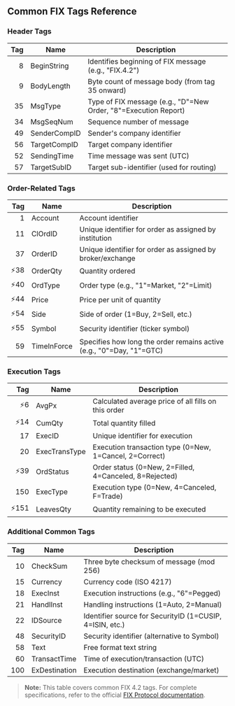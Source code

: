 ## Common FIX Tags Reference

### Header Tags
| Tag | Name            | Description |
|----:|-----------------|-------------|
|   8 | BeginString     | Identifies beginning of FIX message (e.g., "FIX.4.2") |
|   9 | BodyLength      | Byte count of message body (from tag 35 onward) |
|  35 | MsgType         | Type of FIX message (e.g., "D"=New Order, "8"=Execution Report) |
|  34 | MsgSeqNum       | Sequence number of message |
|  49 | SenderCompID    | Sender's company identifier |
|  56 | TargetCompID    | Target company identifier |
|  52 | SendingTime     | Time message was sent (UTC) |
|  57 | TargetSubID     | Target sub-identifier (used for routing) |

### Order-Related Tags
|   Tag | Name            | Description |
|------:|-----------------|-------------|
|     1 | Account         | Account identifier |
|    11 | ClOrdID         | Unique identifier for order as assigned by institution |
|    37 | OrderID         | Unique identifier for order as assigned by broker/exchange |
|   ⚡38 | OrderQty        | Quantity ordered |
|   ⚡40 | OrdType         | Order type (e.g., "1"=Market, "2"=Limit) |
|   ⚡44 | Price           | Price per unit of quantity |
|   ⚡54 | Side            | Side of order (1=Buy, 2=Sell, etc.) |
|   ⚡55 | Symbol          | Security identifier (ticker symbol) |
|    59 | TimeInForce     | Specifies how long the order remains active (e.g., "0"=Day, "1"=GTC) |

### Execution Tags
|   Tag | Name            | Description |
|------:|-----------------|-------------|
|    ⚡6 | AvgPx           | Calculated average price of all fills on this order |
|   ⚡14 | CumQty          | Total quantity filled |
|    17 | ExecID          | Unique identifier for execution |
|    20 | ExecTransType   | Execution transaction type (0=New, 1=Cancel, 2=Correct) |
|   ⚡39 | OrdStatus       | Order status (0=New, 2=Filled, 4=Canceled, 8=Rejected) |
|   150 | ExecType        | Execution type (0=New, 4=Canceled, F=Trade) |
|  ⚡151 | LeavesQty       | Quantity remaining to be executed |

### Additional Common Tags
|  Tag | Name            | Description |
|-----:|-----------------|-------------|
|   10 | CheckSum        | Three byte checksum of message (mod 256) |
|   15 | Currency        | Currency code (ISO 4217) |
|   18 | ExecInst        | Execution instructions (e.g., "6"=Pegged) |
|   21 | HandlInst       | Handling instructions (1=Auto, 2=Manual) |
|   22 | IDSource        | Identifier source for SecurityID (1=CUSIP, 4=ISIN, etc.) |
|   48 | SecurityID      | Security identifier (alternative to Symbol) |
|   58 | Text            | Free format text string |
|   60 | TransactTime    | Time of execution/transaction (UTC) |
|  100 | ExDestination   | Execution destination (exchange/market) |

> **Note:** This table covers common FIX 4.2 tags. For complete specifications, refer to the official [FIX Protocol documentation](http://www.fixtrading.org/).